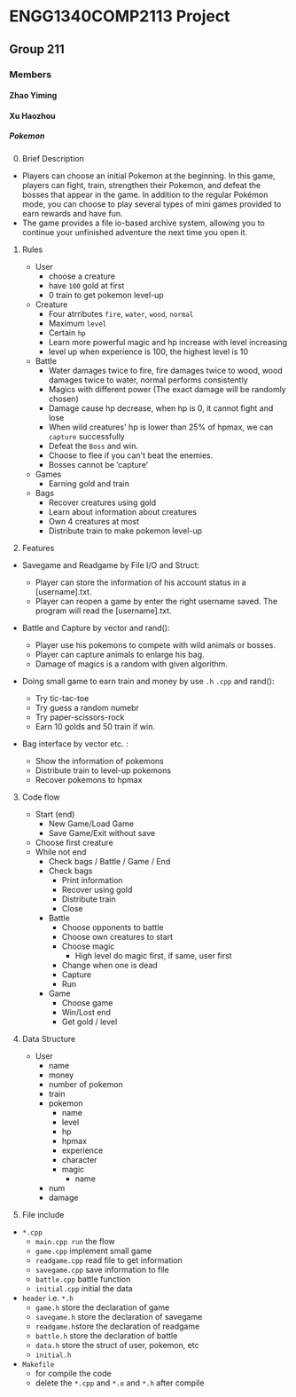 # ENGG1340COMP2113 Project

## Group 211

### Members
#### Zhao Yiming
#### Xu   Haozhou

##### Pokemon
0. Brief Description

- Players can choose an initial Pokemon at the beginning. In this game, players can fight, train, strengthen their Pokemon, and defeat the bosses that appear in the game. In addition to the regular Pokémon mode, you can choose to play several types of mini games provided to earn rewards and have fun.
- The game provides a file io-based archive system, allowing you to continue your unfinished adventure the next time you open it.

1. Rules

   - User
     - choose a creature
     - have `100` gold at first
     - 0 train to get pokemon level-up
   - Creature
     - Four atrributes `fire`, `water`, `wood`, `normal`
     - Maximum `level`
     - Certain `hp`
     - Learn more powerful magic and hp increase with level increasing
     - level up when experience is 100, the highest level is 10
   - Battle
     - Water damages twice to fire, fire damages twice to wood, wood damages twice to water, normal performs consistently
     - Magics with different power (The exact damage will be randomly chosen)
     - Damage cause hp decrease, when hp is 0, it cannot fight and lose
     - When wild creatures' hp is lower than 25% of hpmax, we can `capture` successfully
     - Defeat the `Boss` and win.
     - Choose to flee if you can't beat the enemies.
	 - Bosses cannot be ‘capture’
   - Games
     - Earning gold and train
   - Bags
     - Recover creatures using gold
     - Learn about information about creatures
     - Own 4 creatures at most
     - Distribute train to make pokemon level-up

2. Features
  - Savegame and Readgame by File I/O and Struct:
    - Player can store the information of his account status in a [username].txt.
    - Player can reopen a game by enter the right username saved. The program will read the [username].txt.
  
  - Battle and Capture by vector and rand():
    - Player use his pokemons to compete with wild animals or bosses.
    - Player can capture animals to enlarge his bag.
    - Damage of magics is a random with given algorithm.
  
  - Doing small game to earn train and money by use `.h` `.cpp` and rand():
    - 	Try tic-tac-toe
    - 	Try guess a random numebr
    - 	Try paper-scissors-rock
    - 	Earn 10 golds and 50 train if win.
  
  - Bag interface by vector etc. :
    - Show the information of pokemons
    - Distribute train to level-up pokemons 		
    - Recover pokemons to hpmax
	

 3. Code flow
    - Start (end)
      - New Game/Load Game
      - Save Game/Exit without save 
    - Choose first creature
    - While not end
      - Check bags / Battle / Game / End
      - Check bags
        - Print information
        - Recover using gold
        - Distribute train
        - Close
      - Battle
        - Choose opponents to battle
        - Choose own creatures to start
        - Choose magic
          - High level do magic first, if same, user first
        - Change when one is dead
        - Capture
        - Run
      - Game
        - Choose game
        - Win/Lost end
        - Get gold / level  


4. Data Structure
   - User
     - name
     - money
     - number of pokemon
     - train
     - pokemon
       - name
       - level
       - hp
       - hpmax
       - experience
       - character
       - magic
         - name
	 - num
	 - damage

5. File include
 - `*.cpp`
   - `main.cpp run` the flow
   - `game.cpp` implement small game
   - `readgame.cpp` read file to get information
   - `savegame.cpp` save information to file
   - `battle.cpp` battle function
   - `initial.cpp` initial the data
 - `header` i.e. `*.h`
   - `game.h` store the declaration of game 	
   - `savegame.h` store the declaration of savegame 
   - `readgame.h`store the declaration of readgame 
   - `battle.h` store the declaration of battle
   - `data.h` store the struct of user, pokemon, etc
   - `initial.h`
 - `Makefile`
   - for compile the code
   - delete the `*.cpp` and `*.o` and `*.h` after compile 
